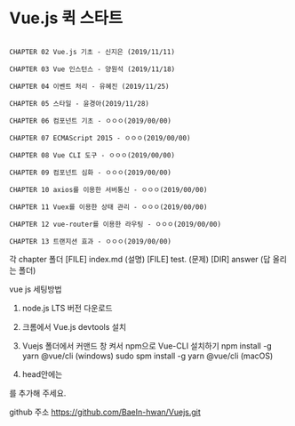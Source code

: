 # Vue.js 퀵 스타트

```

CHAPTER 02 Vue.js 기초 - 신지은 (2019/11/11)

CHAPTER 03 Vue 인스턴스 - 양원석 (2019/11/18)

CHAPTER 04 이벤트 처리 - 유혜진 (2019/11/25)

CHAPTER 05 스타일 - 윤경아(2019/11/28)

CHAPTER 06 컴포넌트 기초 - ㅇㅇㅇ(2019/00/00)

CHAPTER 07 ECMAScript 2015 - ㅇㅇㅇ(2019/00/00)

CHAPTER 08 Vue CLI 도구 - ㅇㅇㅇ(2019/00/00)

CHAPTER 09 컴포넌트 심화 - ㅇㅇㅇ(2019/00/00)

CHAPTER 10 axios를 이용한 서버통신 - ㅇㅇㅇ(2019/00/00)

CHAPTER 11 Vuex를 이용한 상태 관리 - ㅇㅇㅇ(2019/00/00)

CHAPTER 12 vue-router를 이용한 라우팅 - ㅇㅇㅇ(2019/00/00)

CHAPTER 13 트랜지션 효과 - ㅇㅇㅇ(2019/00/00)

```

각 chapter 폴더 
[FILE] index.md (설명)
[FILE] test.  (문제)
[DIR] answer (답 올리는 폴더) 


vue js 세팅방법
1. node.js LTS 버전 다운로드
2. 크롬에서 Vue.js devtools 설치
3. Vuejs 폴더에서 커맨드 창 켜서 npm으로 Vue-CLI 설치하기
npm install -g yarn @vue/cli (windows)
sudo spm install -g yarn @vue/cli (macOS)

4. head안에는 
<script src="https://unpkg.com/vue@2.5.16/dist/vue.js"></script>
를 추가해 주세요.


github 주소
https://github.com/BaeIn-hwan/Vuejs.git

